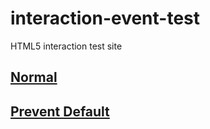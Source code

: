# interaction-event-test
HTML5 interaction test site

## [Normal](https://zprodev.github.io/interaction-event-test/#default)

## [Prevent Default](https://zprodev.github.io/interaction-event-test/#preventdefault)

